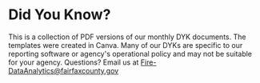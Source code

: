 # Did You Know?
This is a collection of PDF versions of our monthly DYK documents. The templates were created in Canva. Many of our DYKs are specific to our reporting software or agency's operational policy and may not be suitable for your agency.
Questions? Email us at Fire-DataAnalytics@fairfaxcounty.gov
